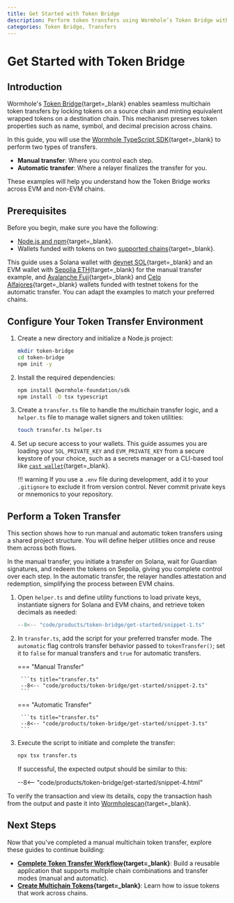 ```yaml
---
title: Get Started with Token Bridge
description: Perform token transfers using Wormhole’s Token Bridge with the TypeScript SDK, including manual (Solana–Sepolia) and automatic (Fuji–Alfajores).
categories: Token Bridge, Transfers
---
```


# Get Started with Token Bridge

## Introduction

Wormhole's [Token Bridge](/docs/products/token-bridge/overview){target=\_blank} enables seamless multichain token transfers by locking tokens on a source chain and minting equivalent wrapped tokens on a destination chain. This mechanism preserves token properties such as name, symbol, and decimal precision across chains.

In this guide, you will use the [Wormhole TypeScript SDK](https://github.com/wormhole-foundation/wormhole-sdk-ts){target=\_blank} to perform two types of transfers. <!-- If you're new to transfer modes, see the [Transfer Modes page](TODO){target=\_blank} for a detailed explanation. commenting because we don't have this page-->

 - **Manual transfer**: Where you control each step.
 - **Automatic transfer**: Where a relayer finalizes the transfer for you.

These examples will help you understand how the Token Bridge works across EVM and non-EVM chains.

## Prerequisites

Before you begin, make sure you have the following:

 - [Node.js and npm](https://docs.npmjs.com/downloading-and-installing-node-js-and-npm){target=\_blank}.
 - Wallets funded with tokens on two [supported chains](/docs/products/reference/supported-networks/#token-bridge){target=\_blank}.

This guide uses a Solana wallet with [devnet SOL](https://faucet.solana.com/){target=\_blank} and an EVM wallet with [Sepolia ETH](https://www.alchemy.com/faucets/ethereum-sepolia){target=\_blank} for the manual transfer example, and [Avalanche Fuji](https://core.app/tools/testnet-faucet/?subnet=c&token=c){target=\_blank} and [Celo Alfajores](https://faucet.celo.org/alfajores){target=\_blank} wallets funded with testnet tokens for the automatic transfer. You can adapt the examples to match your preferred chains.

## Configure Your Token Transfer Environment

1. Create a new directory and initialize a Node.js project:

    ```bash
    mkdir token-bridge
    cd token-bridge
    npm init -y
    ```

2. Install the required dependencies:

    ```bash
    npm install @wormhole-foundation/sdk
    npm install -D tsx typescript
    ```

3. Create a `transfer.ts` file to handle the multichain transfer logic, and a `helper.ts` file to manage wallet signers and token utilities:

    ```bash
    touch transfer.ts helper.ts
    ```

4. Set up secure access to your wallets. This guide assumes you are loading your `SOL_PRIVATE_KEY` and `EVM_PRIVATE_KEY` from a secure keystore of your choice, such as a secrets manager or a CLI-based tool like [`cast wallet`](https://book.getfoundry.sh/reference/cast/cast-wallet){target=\_blank}.

    !!! warning
        If you use a `.env` file during development, add it to your `.gitignore` to exclude it from version control. Never commit private keys or mnemonics to your repository.

## Perform a Token Transfer

This section shows how to run manual and automatic token transfers using a shared project structure. You will define helper utilities once and reuse them across both flows.

In the manual transfer, you initiate a transfer on Solana, wait for Guardian signatures, and redeem the tokens on Sepolia, giving you complete control over each step. In the automatic transfer, the relayer handles attestation and redemption, simplifying the process between EVM chains.

1. Open `helper.ts` and define utility functions to load private keys, instantiate signers for Solana and EVM chains, and retrieve token decimals as needed:

    ```ts title="helper.ts"
    --8<-- "code/products/token-bridge/get-started/snippet-1.ts"
    ```

2. In `transfer.ts`, add the script for your preferred transfer mode. The `automatic` flag controls transfer behavior passed to `tokenTransfer()`; set it to `false` for manual transfers and `true` for automatic transfers.

    === "Manual Transfer"

        ```ts title="transfer.ts"
        --8<-- "code/products/token-bridge/get-started/snippet-2.ts"
        ```
    
    === "Automatic Transfer"

        ```ts title="transfer.ts"
        --8<-- "code/products/token-bridge/get-started/snippet-3.ts"
        ```


3. Execute the script to initiate and complete the transfer:

    ```bash
    npx tsx transfer.ts
    ```

    If successful, the expected output should be similar to this:

    --8<-- "code/products/token-bridge/get-started/snippet-4.html"

To verify the transaction and view its details, copy the transaction hash from the output and paste it into [Wormholescan](https://wormholescan.io/#/?network=Testnet){target=\_blank}.

## Next Steps

Now that you've completed a manual multichain token transfer, explore these guides to continue building:

 - **[Complete Token Transfer Workflow](/docs/products/token-bridge/tutorials/transfer-workflow){target=\_blank}**: Build a reusable application that supports multiple chain combinations and transfer modes (manual and automatic).
 - **[Create Multichain Tokens](/docs/products/token-bridge/tutorials/multichain-token){target=\_blank}**: Learn how to issue tokens that work across chains.
